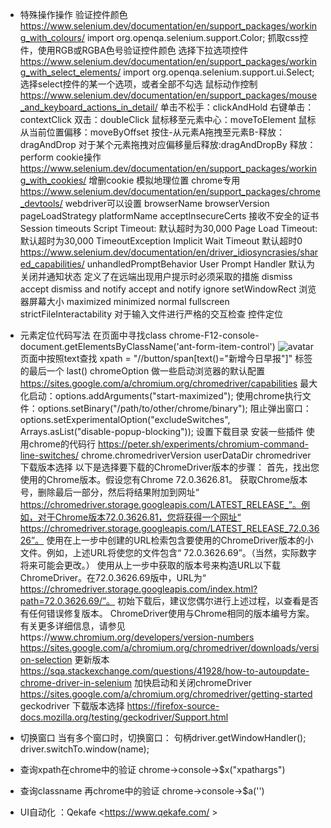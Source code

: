 - 特殊操作操作
	验证控件颜色
		https://www.selenium.dev/documentation/en/support_packages/working_with_colours/
		import org.openqa.selenium.support.Color;
		抓取css控件，使用RGB或RGBA色号验证控件颜色
	选择下拉选项控件
		https://www.selenium.dev/documentation/en/support_packages/working_with_select_elements/
		import org.openqa.selenium.support.ui.Select;
		选择select控件的某一个选项，或者全部不勾选
	鼠标动作控制
		https://www.selenium.dev/documentation/en/support_packages/mouse_and_keyboard_actions_in_detail/
		单击不松手：clickAndHold
		右键单击：contextClick
		双击：doubleClick
		鼠标移至元素中心：moveToElement
		鼠标从当前位置偏移：moveByOffset
		按住-从元素A拖拽至元素B-释放：dragAndDrop
		对于某个元素拖拽对应偏移量后释放:dragAndDropBy
		释放：perform
	cookie操作
		https://www.selenium.dev/documentation/en/support_packages/working_with_cookies/
		增删cookie
	模拟地理位置
		chrome专用
		https://www.selenium.dev/documentation/en/support_packages/chrome_devtools/
	webdriver可以设置
		browserName
		browserVersion
		pageLoadStrategy
		platformName
		acceptInsecureCerts
			接收不安全的证书
		Session timeouts
			Script Timeout:
				默认超时为30,000
			Page Load Timeout:
				默认超时为30,000
				TimeoutException
			Implicit Wait Timeout
				默认超时0
		https://www.selenium.dev/documentation/en/driver_idiosyncrasies/shared_capabilities/
		unhandledPromptBehavior
			User Prompt Handler
			默认为关闭并通知状态
			定义了在远端出现用户提示时必须采取的措施
				dismiss
				accept
				dismiss and notify
				accept and notify
				ignore
		setWindowRect
			浏览器屏幕大小
			maximized
			minimized
			normal
			fullscreen
		strictFileInteractability
			对于输入文件进行严格的交互检查
控件定位
- 元素定位代码写法
	在页面中寻找class
		chrome-F12-console-document.getElementsByClassName('ant-form-item-control')
![avatar](IdeaProjects/notebookdringleaning/测试相关/客户端测试/pic/selenium1.png)		
	页面中按照text查找
		xpath = "//button/span[text()=\"新增今日早报\"]"
		标签的最后一个 last()
chromeOption
	做一些启动浏览器的默认配置
	https://sites.google.com/a/chromium.org/chromedriver/capabilities
	最大化启动：options.addArguments("start-maximized");
	使用chrome执行文件：options.setBinary("/path/to/other/chrome/binary");
	阻止弹出窗口：options.setExperimentalOption("excludeSwitches",
    Arrays.asList("disable-popup-blocking"));
	设置下载目录
	安装一些插件
	使用chrome的代码行
		https://peter.sh/experiments/chromium-command-line-switches/
	chrome.chromedriverVersion
	userDataDir
chromedriver
	下载版本选择
		以下是选择要下载的ChromeDriver版本的步骤：
首先，找出您使用的Chrome版本。假设您有Chrome 72.0.3626.81。
获取Chrome版本号，删除最后一部分，然后将结果附加到网址“ https://chromedriver.storage.googleapis.com/LATEST_RELEASE_”。例如，对于Chrome版本72.0.3626.81，您将获得一个网址“ https://chromedriver.storage.googleapis.com/LATEST_RELEASE_72.0.3626”。
使用在上一步中创建的URL检索包含要使用的ChromeDriver版本的小文件。例如，上述URL将使您的文件包含“ 72.0.3626.69”。（当然，实际数字将来可能会更改。）
使用从上一步中获取的版本号来构造URL以下载ChromeDriver。在72.0.3626.69版中，URL为“ https://chromedriver.storage.googleapis.com/index.html?path=72.0.3626.69/”。
初始下载后，建议您偶尔进行上述过程，以查看是否有任何错误修复版本。
		ChromeDriver使用与Chrome相同的版本编号方案。有关更多详细信息，请参见https://www.chromium.org/developers/version-numbers
		https://sites.google.com/a/chromium.org/chromedriver/downloads/version-selection
	更新版本
		https://sqa.stackexchange.com/questions/41928/how-to-autoupdate-chrome-driver-in-selenium
	加快启动和关闭chromeDriver
		https://sites.google.com/a/chromium.org/chromedriver/getting-started
geckodriver
	下载版本选择
		https://firefox-source-docs.mozilla.org/testing/geckodriver/Support.html		
- 切换窗口
 当有多个窗口时，切换窗口：
 句柄driver.getWindowHandler();
 driver.switchTo.window(name);
 
- 查询xpath在chrome中的验证
 chrome->console->$x("xpathargs")
- 查询classname 再chrome中的验证
 chrome->console->$a('')
 
- UI自动化 ：Qekafe
	<https://www.qekafe.com/	>
		
	